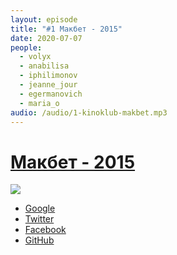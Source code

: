 ```yaml
---
layout: episode
title: "#1 Макбет - 2015"
date: 2020-07-07
people:
  - volyx
  - anabilisa
  - iphilimonov
  - jeanne_jour
  - egermanovich
  - maria_o
audio: /audio/1-kinoklub-makbet.mp3
---
```


#  [Макбет - 2015](https://www.kinopoisk.ru/film/760740/)

![](https://avatars.mds.yandex.net/get-kinopoisk-image/1600647/dfd5a6af-e654-4e0e-b989-8972e75f21f1/360)

- [Google](https://google.com)
- [Twitter](https://twitter.com)
- [Facebook](https://facebook.com)
- [GitHub](https://github.com)
